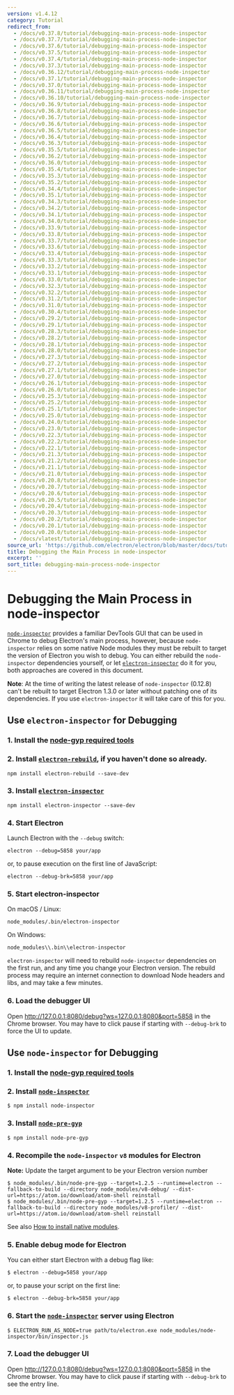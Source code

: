 ```yaml
---
version: v1.4.12
category: Tutorial
redirect_from:
  - /docs/v0.37.8/tutorial/debugging-main-process-node-inspector
  - /docs/v0.37.7/tutorial/debugging-main-process-node-inspector
  - /docs/v0.37.6/tutorial/debugging-main-process-node-inspector
  - /docs/v0.37.5/tutorial/debugging-main-process-node-inspector
  - /docs/v0.37.4/tutorial/debugging-main-process-node-inspector
  - /docs/v0.37.3/tutorial/debugging-main-process-node-inspector
  - /docs/v0.36.12/tutorial/debugging-main-process-node-inspector
  - /docs/v0.37.1/tutorial/debugging-main-process-node-inspector
  - /docs/v0.37.0/tutorial/debugging-main-process-node-inspector
  - /docs/v0.36.11/tutorial/debugging-main-process-node-inspector
  - /docs/v0.36.10/tutorial/debugging-main-process-node-inspector
  - /docs/v0.36.9/tutorial/debugging-main-process-node-inspector
  - /docs/v0.36.8/tutorial/debugging-main-process-node-inspector
  - /docs/v0.36.7/tutorial/debugging-main-process-node-inspector
  - /docs/v0.36.6/tutorial/debugging-main-process-node-inspector
  - /docs/v0.36.5/tutorial/debugging-main-process-node-inspector
  - /docs/v0.36.4/tutorial/debugging-main-process-node-inspector
  - /docs/v0.36.3/tutorial/debugging-main-process-node-inspector
  - /docs/v0.35.5/tutorial/debugging-main-process-node-inspector
  - /docs/v0.36.2/tutorial/debugging-main-process-node-inspector
  - /docs/v0.36.0/tutorial/debugging-main-process-node-inspector
  - /docs/v0.35.4/tutorial/debugging-main-process-node-inspector
  - /docs/v0.35.3/tutorial/debugging-main-process-node-inspector
  - /docs/v0.35.2/tutorial/debugging-main-process-node-inspector
  - /docs/v0.34.4/tutorial/debugging-main-process-node-inspector
  - /docs/v0.35.1/tutorial/debugging-main-process-node-inspector
  - /docs/v0.34.3/tutorial/debugging-main-process-node-inspector
  - /docs/v0.34.2/tutorial/debugging-main-process-node-inspector
  - /docs/v0.34.1/tutorial/debugging-main-process-node-inspector
  - /docs/v0.34.0/tutorial/debugging-main-process-node-inspector
  - /docs/v0.33.9/tutorial/debugging-main-process-node-inspector
  - /docs/v0.33.8/tutorial/debugging-main-process-node-inspector
  - /docs/v0.33.7/tutorial/debugging-main-process-node-inspector
  - /docs/v0.33.6/tutorial/debugging-main-process-node-inspector
  - /docs/v0.33.4/tutorial/debugging-main-process-node-inspector
  - /docs/v0.33.3/tutorial/debugging-main-process-node-inspector
  - /docs/v0.33.2/tutorial/debugging-main-process-node-inspector
  - /docs/v0.33.1/tutorial/debugging-main-process-node-inspector
  - /docs/v0.33.0/tutorial/debugging-main-process-node-inspector
  - /docs/v0.32.3/tutorial/debugging-main-process-node-inspector
  - /docs/v0.32.2/tutorial/debugging-main-process-node-inspector
  - /docs/v0.31.2/tutorial/debugging-main-process-node-inspector
  - /docs/v0.31.0/tutorial/debugging-main-process-node-inspector
  - /docs/v0.30.4/tutorial/debugging-main-process-node-inspector
  - /docs/v0.29.2/tutorial/debugging-main-process-node-inspector
  - /docs/v0.29.1/tutorial/debugging-main-process-node-inspector
  - /docs/v0.28.3/tutorial/debugging-main-process-node-inspector
  - /docs/v0.28.2/tutorial/debugging-main-process-node-inspector
  - /docs/v0.28.1/tutorial/debugging-main-process-node-inspector
  - /docs/v0.28.0/tutorial/debugging-main-process-node-inspector
  - /docs/v0.27.3/tutorial/debugging-main-process-node-inspector
  - /docs/v0.27.2/tutorial/debugging-main-process-node-inspector
  - /docs/v0.27.1/tutorial/debugging-main-process-node-inspector
  - /docs/v0.27.0/tutorial/debugging-main-process-node-inspector
  - /docs/v0.26.1/tutorial/debugging-main-process-node-inspector
  - /docs/v0.26.0/tutorial/debugging-main-process-node-inspector
  - /docs/v0.25.3/tutorial/debugging-main-process-node-inspector
  - /docs/v0.25.2/tutorial/debugging-main-process-node-inspector
  - /docs/v0.25.1/tutorial/debugging-main-process-node-inspector
  - /docs/v0.25.0/tutorial/debugging-main-process-node-inspector
  - /docs/v0.24.0/tutorial/debugging-main-process-node-inspector
  - /docs/v0.23.0/tutorial/debugging-main-process-node-inspector
  - /docs/v0.22.3/tutorial/debugging-main-process-node-inspector
  - /docs/v0.22.2/tutorial/debugging-main-process-node-inspector
  - /docs/v0.22.1/tutorial/debugging-main-process-node-inspector
  - /docs/v0.21.3/tutorial/debugging-main-process-node-inspector
  - /docs/v0.21.2/tutorial/debugging-main-process-node-inspector
  - /docs/v0.21.1/tutorial/debugging-main-process-node-inspector
  - /docs/v0.21.0/tutorial/debugging-main-process-node-inspector
  - /docs/v0.20.8/tutorial/debugging-main-process-node-inspector
  - /docs/v0.20.7/tutorial/debugging-main-process-node-inspector
  - /docs/v0.20.6/tutorial/debugging-main-process-node-inspector
  - /docs/v0.20.5/tutorial/debugging-main-process-node-inspector
  - /docs/v0.20.4/tutorial/debugging-main-process-node-inspector
  - /docs/v0.20.3/tutorial/debugging-main-process-node-inspector
  - /docs/v0.20.2/tutorial/debugging-main-process-node-inspector
  - /docs/v0.20.1/tutorial/debugging-main-process-node-inspector
  - /docs/v0.20.0/tutorial/debugging-main-process-node-inspector
  - /docs/vlatest/tutorial/debugging-main-process-node-inspector
source_url: 'https://github.com/electron/electron/blob/master/docs/tutorial/debugging-main-process-node-inspector.md'
title: Debugging the Main Process in node-inspector
excerpt: ''
sort_title: debugging-main-process-node-inspector
---
```

# Debugging the Main Process in node-inspector

[`node-inspector`](https://github.com/node-inspector/node-inspector) provides a familiar DevTools GUI that can be used in Chrome to debug Electron's main process, however, because `node-inspector` relies on some native Node modules they must be rebuilt to target the version of Electron you wish to debug. You can either rebuild the `node-inspector` dependencies yourself, or let [`electron-inspector`](https://github.com/enlight/electron-inspector) do it for you, both approaches are covered in this document.

**Note**: At the time of writing the latest release of `node-inspector` (0.12.8) can't be rebuilt to target Electron 1.3.0 or later without patching one of its dependencies. If you use `electron-inspector` it will take care of this for you.

## Use `electron-inspector` for Debugging

### 1\. Install the [node-gyp required tools](https://github.com/nodejs/node-gyp#installation)

### 2\. Install [`electron-rebuild`](https://github.com/electron/electron-rebuild), if you haven't done so already.

    npm install electron-rebuild --save-dev

### 3\. Install [`electron-inspector`](https://github.com/enlight/electron-inspector)

    npm install electron-inspector --save-dev

### 4\. Start Electron

Launch Electron with the `--debug` switch:

    electron --debug=5858 your/app

or, to pause execution on the first line of JavaScript:

    electron --debug-brk=5858 your/app

### 5\. Start electron-inspector

On macOS / Linux:

    node_modules/.bin/electron-inspector

On Windows:

    node_modules\\.bin\\electron-inspector

`electron-inspector` will need to rebuild `node-inspector` dependencies on the first run, and any time you change your Electron version. The rebuild process may require an internet connection to download Node headers and libs, and may take a few minutes.

### 6\. Load the debugger UI

Open http://127.0.0.1:8080/debug?ws=127.0.0.1:8080&port=5858 in the Chrome browser. You may have to click pause if starting with `--debug-brk` to force the UI to update.

## Use `node-inspector` for Debugging

### 1\. Install the [node-gyp required tools](https://github.com/nodejs/node-gyp#installation)

### 2\. Install [`node-inspector`](https://github.com/node-inspector/node-inspector)

    $ npm install node-inspector

### 3\. Install [`node-pre-gyp`](https://github.com/mapbox/node-pre-gyp)

    $ npm install node-pre-gyp

### 4\. Recompile the `node-inspector` `v8` modules for Electron

**Note:** Update the target argument to be your Electron version number

    $ node_modules/.bin/node-pre-gyp --target=1.2.5 --runtime=electron --fallback-to-build --directory node_modules/v8-debug/ --dist-url=https://atom.io/download/atom-shell reinstall
    $ node_modules/.bin/node-pre-gyp --target=1.2.5 --runtime=electron --fallback-to-build --directory node_modules/v8-profiler/ --dist-url=https://atom.io/download/atom-shell reinstall

See also [How to install native modules](/docs/tutorial/using-native-node-modules#how-to-install-native-modules).

### 5\. Enable debug mode for Electron

You can either start Electron with a debug flag like:

    $ electron --debug=5858 your/app

or, to pause your script on the first line:

    $ electron --debug-brk=5858 your/app

### 6\. Start the [`node-inspector`](https://github.com/node-inspector/node-inspector) server using Electron

    $ ELECTRON_RUN_AS_NODE=true path/to/electron.exe node_modules/node-inspector/bin/inspector.js

### 7\. Load the debugger UI

Open http://127.0.0.1:8080/debug?ws=127.0.0.1:8080&port=5858 in the Chrome browser. You may have to click pause if starting with `--debug-brk` to see the entry line.

